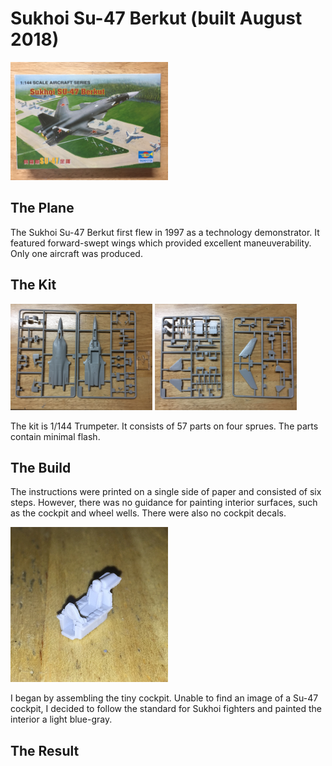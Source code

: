 # Sukhoi Su-47 Berkut (built August 2018)
<img src="IMG_1363[1].JPG" alt="Su-47" width="50%" height="50%" class="center">

## The Plane
The Sukhoi Su-47 Berkut first flew in 1997 as a technology demonstrator. It featured forward-swept wings which provided excellent maneuverability. Only one aircraft was produced. 

## The Kit
<img src="su47sprues02.JPG" alt="sprues" width="45%" height="45%" class="center"> <img src="su47sprues01.JPG" alt="sprues" width="45%" height="45%" class="center">

The kit is 1/144 Trumpeter. It consists of 57 parts on four sprues. The parts contain minimal flash.

## The Build
The instructions were printed on a single side of paper and consisted of six steps. However, there was no guidance for painting interior surfaces, such as the cockpit and wheel wells. There were also no cockpit decals. 

<img src="su47cockpit01.jpg" alt="cockpit" width="50%" height="50%" class="center">

I began by assembling the tiny cockpit. Unable to find an image of a Su-47 cockpit, I decided to follow the standard for Sukhoi fighters and painted the interior a light blue-gray.

## The Result

